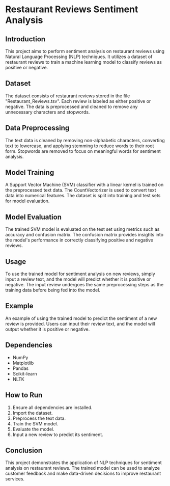 # Restaurant Reviews Sentiment Analysis

## Introduction
This project aims to perform sentiment analysis on restaurant reviews using Natural Language Processing (NLP) techniques. It utilizes a dataset of restaurant reviews to train a machine learning model to classify reviews as positive or negative.

## Dataset
The dataset consists of restaurant reviews stored in the file "Restaurant_Reviews.tsv". Each review is labeled as either positive or negative. The data is preprocessed and cleaned to remove any unnecessary characters and stopwords.

## Data Preprocessing
The text data is cleaned by removing non-alphabetic characters, converting text to lowercase, and applying stemming to reduce words to their root form. Stopwords are removed to focus on meaningful words for sentiment analysis.

## Model Training
A Support Vector Machine (SVM) classifier with a linear kernel is trained on the preprocessed text data. The CountVectorizer is used to convert text data into numerical features. The dataset is split into training and test sets for model evaluation.

## Model Evaluation
The trained SVM model is evaluated on the test set using metrics such as accuracy and confusion matrix. The confusion matrix provides insights into the model's performance in correctly classifying positive and negative reviews.

## Usage
To use the trained model for sentiment analysis on new reviews, simply input a review text, and the model will predict whether it is positive or negative. The input review undergoes the same preprocessing steps as the training data before being fed into the model.

## Example
An example of using the trained model to predict the sentiment of a new review is provided. Users can input their review text, and the model will output whether it is positive or negative.

## Dependencies
- NumPy
- Matplotlib
- Pandas
- Scikit-learn
- NLTK

## How to Run
1. Ensure all dependencies are installed.
2. Import the dataset.
3. Preprocess the text data.
4. Train the SVM model.
5. Evaluate the model.
6. Input a new review to predict its sentiment.

## Conclusion
This project demonstrates the application of NLP techniques for sentiment analysis on restaurant reviews. The trained model can be used to analyze customer feedback and make data-driven decisions to improve restaurant services.
